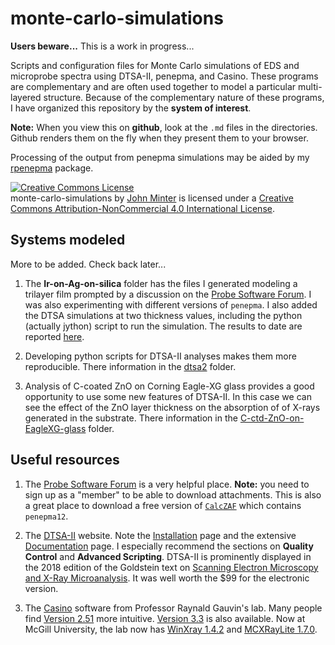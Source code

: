 # monte-carlo-simulations

**Users beware...** This is a work in progress...

Scripts and configuration files for Monte Carlo simulations of EDS and
microprobe spectra using DTSA-II, penepma, and Casino. These programs
are complementary and are often used together to model a particular
multi-layered structure. Because of the complementary nature of these
programs, I have organized this repository by the **system of interest**.

**Note:** When you view this on **github**, look at the `.md` files in the
directories. Github renders them on the fly when they present them to
your browser.

Processing of the output from penepma simulations may be aided by my
[rpenepma](https://github.com/jrminter/rpemepma) package.

<a rel="license" href="http://creativecommons.org/licenses/by-nc/4.0/"><img alt="Creative Commons License" style="border-width:0" src="https://i.creativecommons.org/l/by-nc/4.0/88x31.png" /></a><br /><span xmlns:dct="http://purl.org/dc/terms/" property="dct:title">monte-carlo-simulations</span> by <a xmlns:cc="http://creativecommons.org/ns#" href="https://github.com/jrminter/monte-carlo-simulations" property="cc:attributionName" rel="cc:attributionURL">John Minter</a> is licensed under a <a rel="license" href="http://creativecommons.org/licenses/by-nc/4.0/">Creative Commons Attribution-NonCommercial 4.0 International License</a>.

## Systems modeled

More to be added. Check back later...

1. The **Ir-on-Ag-on-silica** folder has the files I generated modeling a
trilayer film prompted by a discussion on the
[Probe Software Forum](http://probesoftware.com/smf/index.php?topic=1104.0).
I was also experimenting with different versions of `penepma`. I also added
the DTSA simulations at two thickness values, including the python 
(actually jython) script to run the simulation. The results to date are reported
[here](Ir-on-Ag-on-silca/Ir-on-Ag-on-Silica.md).

2. Developing python scripts for DTSA-II analyses  makes them more
reproducible.  There information in the [dtsa2](./dtsa2/dtsa2.md)
folder.

3. Analysis of C-coated ZnO on Corning Eagle-XG glass provides a good
opportunity to use some new features of DTSA-II. In this case we can see
the effect of the ZnO layer thickness on the absorption of of X-rays
generated in the substrate.  There information in the
[C-ctd-ZnO-on-EagleXG-glass](./C-ctd-ZnO-on-EagleXG-glass/C-on-ZnO-on-EagleXG-glass.md)
folder.


## Useful resources

1. The [Probe Software Forum](http://probesoftware.com/smf/index.php) is
a very helpful place. **Note:** you need to sign up as a "member" to be
able to download attachments. This is also a great place to download
a free version of
[`CalcZAF`](http://probesoftware.com/download/CalcZAF.msi)
which contains `penepma12`.

2. The
[DTSA-II](https://www.cstl.nist.gov/div837/837.02/epq/dtsa2/index.html)
website. Note the
[Installation](https://www.cstl.nist.gov/div837/837.02/epq/dtsa2/installation.html)
page and the extensive
[Documentation](https://www.cstl.nist.gov/div837/837.02/epq/dtsa2/documentation.html)
page. I especially recommend the sections on **Quality Control** and
**Advanced Scripting**. DTSA-II is prominently displayed in the 2018
edition of the Goldstein text on
[Scanning Electron Microscopy and X-Ray Microanalysis](https://www.springer.com/us/book/9781493966745). It was well worth the $99 for the electronic version.

3. The [Casino](http://www.gel.usherbrooke.ca/casino/What.html) software
from Professor Raynald Gauvin's lab. Many people find
[Version 2.51](http://www.gel.usherbrooke.ca/casino/releases/CASINO_v2.5.1.0.zip)
more intuitive.
[Version 3.3](http://www.gel.usherbrooke.ca/casino/releases/CASINO_v3.3.0.4.zip)
is also available. Now at McGill University, the lab now has
[WinXray 1.4.2](http://montecarlomodeling.mcgill.ca/download/winxray-1.4.2.zip)
and
[MCXRayLite 1.7.0](http://montecarlomodeling.mcgill.ca/download/MCXRayLite_v1.7.0.0.zip).

